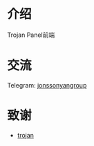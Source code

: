 # 介绍

Trojan Panel前端

# 交流

Telegram: [jonssonyangroup](https://t.me/jonssonyangroup)

# 致谢

- [trojan](https://trojan-gfw.github.io/trojan/authenticator)